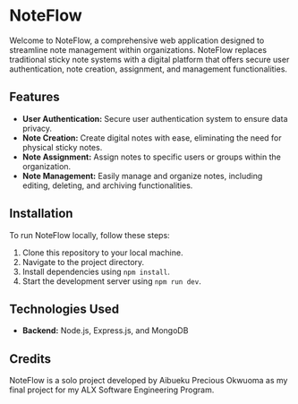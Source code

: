 # NoteFlow

Welcome to NoteFlow, a comprehensive web application designed to streamline note management within organizations. NoteFlow replaces traditional sticky note systems with a digital platform that offers secure user authentication, note creation, assignment, and management functionalities.

## Features

- **User Authentication:** Secure user authentication system to ensure data privacy.
- **Note Creation:** Create digital notes with ease, eliminating the need for physical sticky notes.
- **Note Assignment:** Assign notes to specific users or groups within the organization.
- **Note Management:** Easily manage and organize notes, including editing, deleting, and archiving functionalities.

## Installation

To run NoteFlow locally, follow these steps:

1. Clone this repository to your local machine.
2. Navigate to the project directory.
3. Install dependencies using `npm install`.
4. Start the development server using `npm run dev`.

## Technologies Used
- **Backend:** Node.js, Express.js, and MongoDB

## Credits

NoteFlow is a solo project developed by Aibueku Precious Okwuoma as my final project for my ALX Software Engineering Program.
